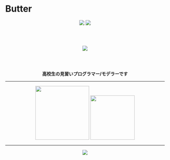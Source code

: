 # Butter

<div align="center">

<img src="https://img.shields.io/badge/Game%20Dev-Unity%20x%20Blender-4285F4?style=for-the-badge&logo=unity&logoColor=white&labelColor=FFFFFF"/>
<img src="https://img.shields.io/badge/Code-VSCode%20x%20Rider-34A853?style=for-the-badge&logo=visualstudiocode&logoColor=white&labelColor=FFFFFF"/>

<br><br>

<img src="https://skillicons.dev/icons?i=unity,blender,vscode,rider,cs,py,cpp&theme=light&perline=7" />

<br><br>

**高校生の見習いプログラマー/モデラーです**

</div>

---

<div align="center">

<img src="https://github-readme-stats.vercel.app/api?username=bata-san&show_icons=true&theme=default&hide_title=true&hide_border=true&bg_color=FFFFFF&icon_color=EA4335&text_color=4285F4&title_color=FBBC05" height="170"/>

<img src="https://github-profile-trophy.vercel.app/?username=bata-san&theme=flat&no-bg=true&no-frame=true&title=Followers,Stars,Commit,Repositories&column=4&margin-w=8&margin-h=8&color=34A853" height="140"/>

</div>

---

<p align="center">
  <a href="https://twitter.com/bata__san">
    <img src="https://img.shields.io/badge/X-@bata__san-4285F4?style=for-the-badge&logo=x&logoColor=white"/>
  </a>
</p>
